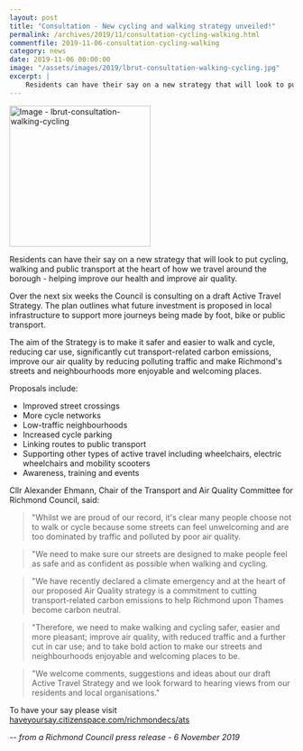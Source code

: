 ```yaml
---
layout: post
title: "Consultation - New cycling and walking strategy unveiled!"
permalink: /archives/2019/11/consultation-cycling-walking.html
commentfile: 2019-11-06-consultation-cycling-walking
category: news
date: 2019-11-06 00:00:00
image: "/assets/images/2019/lbrut-consultation-walking-cycling.jpg"
excerpt: |
    Residents can have their say on a new strategy that will look to put cycling, walking and public transport at the heart of how we travel around the borough - helping improve our health and improve air quality.
---
```

<a href="/assets/images/2019/lbrut-consultation-walking-cycling.jpg" title="Click for a larger image"><img src="/assets/images/2019/lbrut-consultation-walking-cycling-thumb.jpg" width="250" alt="Image - lbrut-consultation-walking-cycling"  class="photo right"/></a>

Residents can have their say on a new strategy that will look to put cycling, walking and public transport at the heart of how we travel around the borough - helping improve our health and improve air quality.

Over the next six weeks the Council is consulting on a draft Active Travel Strategy. The plan outlines what future investment is proposed in local infrastructure to support more journeys being made by foot, bike or public transport.

The aim of the Strategy is to make it safer and easier to walk and cycle, reducing car use, significantly cut transport-related carbon emissions, improve our air quality by reducing polluting traffic and make Richmond's streets and neighbourhoods more enjoyable and welcoming places.

Proposals include:

- Improved street crossings
- More cycle networks
- Low-traffic neighbourhoods
- Increased cycle parking
- Linking routes to public transport
- Supporting other types of active travel including wheelchairs, electric wheelchairs and mobility scooters
- Awareness, training and events

Cllr Alexander Ehmann, Chair of the Transport and Air Quality Committee for Richmond Council, said:

> "Whilst we are proud of our record, it's clear many people choose not to walk or cycle because some streets can feel unwelcoming and are too dominated by traffic and polluted by poor air quality.

> "We need to make sure our streets are designed to make people feel as safe and as confident as possible when walking and cycling.

> "We have recently declared a climate emergency and at the heart of our proposed Air Quality strategy is a commitment to cutting transport-related carbon emissions to help Richmond upon Thames become carbon neutral.

> "Therefore, we need to make walking and cycling safer, easier and more pleasant; improve air quality, with reduced traffic and a further cut in car use; and to take bold action to make our streets and neighbourhoods enjoyable and welcoming places to be.

> "We welcome comments, suggestions and ideas about our draft Active Travel Strategy and we look forward to hearing views from our residents and local organisations."

To have your say please visit [haveyoursay.citizenspace.com/richmondecs/ats](https://haveyoursay.citizenspace.com/richmondecs/ats)



<cite>-- from a Richmond Council press release - 6 November 2019</cite>
